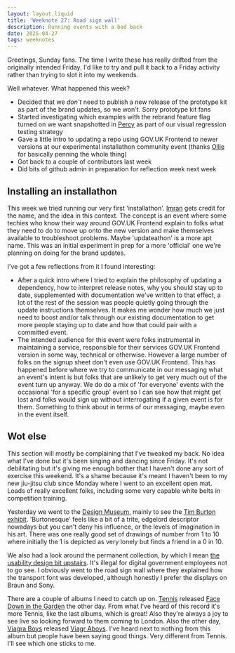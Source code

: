 ```yaml
---
layout: layout.liquid
title: 'Weeknote 27: Road sign wall'
description: Running events with a bad back
date: 2025-04-27
tags: weeknotes
---
```


Greetings, Sunday fans. The time I write these has really drifted from the originally intended Friday. I'd like to try and pull it back to a Friday activity rather than trying to slot it into my weekends.

Well whatever. What happened this week?

- Decided that we _don't_ need to publish a new release of the prototype kit as part of the brand updates, so we won't. Sorry prototype kit fans
- Started investigating which examples with the rebrand feature flag turned on we want snapshotted in [Percy](https://percy.io/) as part of our visual regression testing strategy
- Gave a little intro to updating a repo using GOV.UK Frontend to newer versions at our experimental installathon community event (thanks [Ollie](https://obyford.com/) for basically penning the whole thing)
- Got back to a couple of contributors last week
- Did bits of github admin in preparation for reflection week next week

## Installing an installathon

This week we tried running our very first 'installathon'. [Imran](https://imranhussain.uk/) gets credit for the name, and the idea in this context. The concept is an event where some techies who know their way around GOV.UK Frontend explain to folks what they need to do to move up onto the new version and make themselves available to troubleshoot problems. Maybe 'updateathon' is a more apt name. This was an initial experiment in prep for a more 'official' one we're planning on doing for the brand updates.

I've got a few reflections from it I found interesting:

- After a quick intro where I tried to explain the philosophy of updating a dependency, how to interpret release notes, why you should stay up to date, supplemented with documentation we've written to that effect, a lot of the rest of the session was people quietly going through the update instructions themselves. It makes me wonder how much we just need to boost and/or talk through our existing documentation to get more people staying up to date and how that could pair with a committed event.
- The intended audience for this event were folks instrumental in maintaining a service, responsible for their services GOV.UK Frontend version in some way, technical or otherwise. However a large number of folks on the signup sheet don't even use GOV.UK Frontend. This has happened before where we try to communicate in our messaging what an event's intent is but folks that are unlikely to get very much out of the event turn up anyway. We do do a mix of 'for everyone' events with the occasional 'for a specific group' event so I can see how that might get lost and folks would sign up without interrogating if a given event is for them. Something to think about in terms of our messaging, maybe even in the event itself.

## Wot else

This section will mostly be complaining that I've tweaked my back. No idea what I've done but it's been singing and dancing since Friday. It's not debilitating but it's giving me enough bother that I haven't done any sort of exercise this weekend. It's a shame because it's meant I haven't been to my new jiu-jitsu club since Monday where I went to an excellent open mat. Loads of really excellent folks, including some very capable white belts in competition training.

Yesterday we went to the [Design Museum](https://designmuseum.org/), mainly to see the [Tim Burton exhibit](https://designmuseum.org/exhibitions/the-world-of-tim-burton). 'Burtonesque' feels like a bit of a trite, edgelord descriptor nowadays but you can't deny his influence, or the levels of imagination in his art. There was one really good set of drawings of number from 1 to 10 where initially the 1 is depicted as very lonely but finds a friend in a 0 in 10.

We also had a look around the permanent collection, by which I mean [the usability design bit upstairs](https://designmuseum.org/exhibitions/designer-maker-user). It's illegal for digital government employees not to go see. I obviously went to the road sign wall where they explained how the transport font was developed, although honestly I prefer the displays on Braun and Sony.

There are a couple of albums I need to catch up on. [Tennis](https://tennis-music.com/) released [Face Down in the Garden](https://tennis-music.com/collections/face-down-in-the-garden) the other day. From what I've heard of this record it's more Tennis, like the last albums, which is great! Also they're always a joy to see live so looking forward to them coming to London. Also the other day, [Viagra Boys](https://www.vboysstockholm.com/) released [Viagr Aboys](https://bio.to/vboys). I've heard next to nothing from this album but people have been saying good things. Very different from Tennis. I'll see which one sticks to me.
